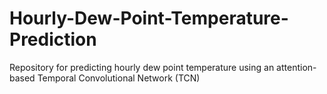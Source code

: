 # Hourly-Dew-Point-Temperature-Prediction
Repository for predicting hourly dew point temperature using an attention-based Temporal Convolutional Network (TCN)
